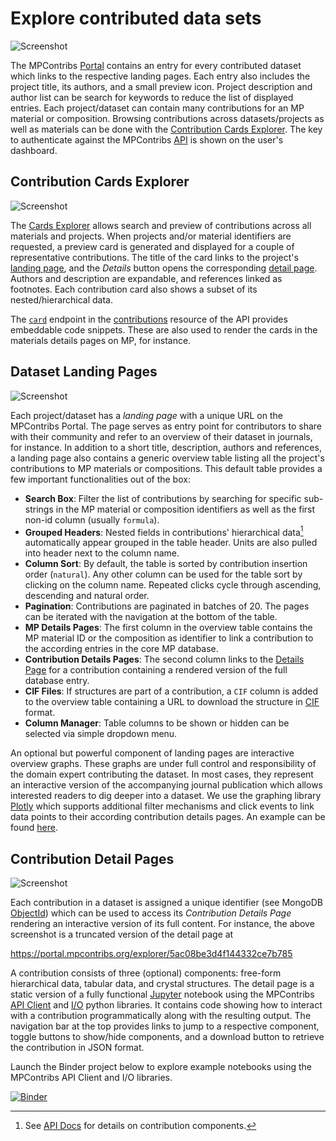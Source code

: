 # Explore contributed data sets

![Screenshot](portal.png)

The MPContribs [Portal](https://portal.mpcontribs.org) contains an entry for every
contributed dataset which links to the respective landing pages. Each entry also includes
the project title, its authors, and a small preview icon. Project description and author
list can be search for keywords to reduce the list of displayed entries. Each
project/dataset can contain many contributions for an MP material or composition. Browsing
contributions across datasets/projects as well as materials can be done with the
[Contribution Cards Explorer](#contribution-cards-explorer). The key to authenticate
against the MPContribs [API](/api) is shown on the user's dashboard.

## Contribution Cards Explorer

![Screenshot](explorer.png)

The [Cards Explorer](https://portal.mpcontribs.org/explorer/) allows search and preview of
contributions across all materials and projects. When projects and/or material identifiers
are requested, a preview card is generated and displayed for a couple of representative
contributions. The title of the card links to the project's [landing
page](#dataset-landing-pages), and the *Details* button opens the corresponding [detail
page](#contribution-detail-pages). Authors and description are expandable, and references
linked as footnotes. Each contribution card also shows a subset of its nested/hierarchical
data.

The [`card`](/api/#card) endpoint in the
[contributions](https://api.mpcontribs.org/#/contributions) resource of the API provides
embeddable code snippets. These are also used to render the cards in the materials details
pages on MP, for instance.

## Dataset Landing Pages

![Screenshot](landing_page.png)

Each project/dataset has a *landing page* with a unique URL on the MPContribs Portal. The
page serves as entry point for contributors to share with their community and refer to an
overview of their dataset in journals, for instance. In addition to a short title,
description, authors and references, a landing page also contains a generic overview table
listing all the project's contributions to MP materials or compositions. This default
table provides a few important functionalities out of the box:

* **Search Box**: Filter the list of contributions by searching for specific sub-strings
    in the MP material or composition identifiers as well as the first non-id column
    (usually `formula`).
* **Grouped Headers**: Nested fields in contributions' hierarchical data[^1] automatically
    appear grouped in the table header. Units are also pulled into header next to the
    column name.
* **Column Sort**: By default, the table is sorted by contribution insertion order
    (`natural`). Any other column can be used for the table sort by clicking on the column
    name. Repeated clicks cycle through ascending, descending and natural order.
* **Pagination**: Contributions are paginated in batches of 20. The pages can be iterated
    with the navigation at the bottom of the table.
* **MP Details Pages**: The first column in the overview table contains the MP material
    ID or the composition as identifier to link a contribution to the according entries in
    the core MP database.
* **Contribution Details Pages**: The second column links to the [Details
    Page](#contribution-detail-page) for a contribution containing a rendered version of
    the full database entry.
* **CIF Files**: If structures are part of a contribution, a `CIF` column is added to the
    overview table containing a URL to download the structure in
    [CIF](https://en.wikipedia.org/wiki/Crystallographic_Information_File) format.
* **Column Manager**: Table columns to be shown or hidden can be selected via simple
    dropdown menu.

[^1]: See [API Docs](/api) for details on contribution components.

An optional but powerful component of landing pages are interactive overview graphs. These
graphs are under full control and responsibility of the domain expert contributing the
dataset. In most cases, they represent an interactive version of the accompanying journal
publication which allows interested readers to dig deeper into a dataset. We use the
graphing library [Plotly](https://plot.ly/javascript/) which supports additional filter
mechanisms and click events to link data points to their according contribution details
pages. An example can be found
[here](https://github.com/materialsproject/MPContribs/blob/master/mpcontribs-users/mpcontribs/users/dtu/explorer/assets/index.js).

## Contribution Detail Pages

![Screenshot](detail_page.png)

Each contribution in a dataset is assigned a unique identifier (see MongoDB
[ObjectId](https://docs.mongodb.com/manual/reference/method/ObjectId/)) which can be used
to access its *Contribution Details Page* rendering an interactive version of its full
content. For instance, the above screenshot is a truncated version of the detail page at

https://portal.mpcontribs.org/explorer/5ac08be3d4f144332ce7b785

A contribution consists of three (optional) components: free-form hierarchical data,
tabular data, and crystal structures. The detail page is a static version of a fully
functional [Jupyter](https://jupyter.org/) notebook using the MPContribs [API
Client](https://pypi.org/project/mpcontribs-client/) and
[I/O](https://pypi.org/project/mpcontribs-io/) python libraries. It contains code showing
how to interact with a contribution programmatically along with the resulting output. The
navigation bar at the top provides links to jump to a respective component, toggle buttons
to show/hide components, and a download button to retrieve the contribution in JSON
format.

Launch the Binder project below to explore example notebooks using the MPContribs API
Client and I/O libraries.

[![Binder](https://mybinder.org/badge_logo.svg)](https://mybinder.org/v2/gh/materialsproject/MPContribs/1.6.2)

